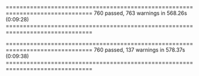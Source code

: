 =============================================================================== 760 passed, 763 warnings in 568.26s (0:09:28) ===============================================================================

=============================================================================== 760 passed, 137 warnings in 578.37s (0:09:38) ===============================================================================
